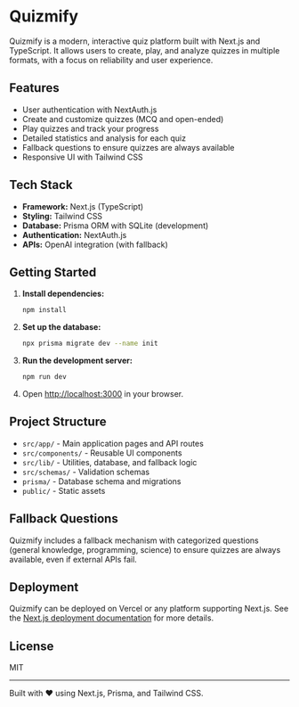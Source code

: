 # Quizmify

Quizmify is a modern, interactive quiz platform built with Next.js and TypeScript. It allows users to create, play, and analyze quizzes in multiple formats, with a focus on reliability and user experience.

## Features

- User authentication with NextAuth.js
- Create and customize quizzes (MCQ and open-ended)
- Play quizzes and track your progress
- Detailed statistics and analysis for each quiz
- Fallback questions to ensure quizzes are always available
- Responsive UI with Tailwind CSS

## Tech Stack

- **Framework:** Next.js (TypeScript)
- **Styling:** Tailwind CSS
- **Database:** Prisma ORM with SQLite (development)
- **Authentication:** NextAuth.js
- **APIs:** OpenAI integration (with fallback)

## Getting Started

1. **Install dependencies:**
   ```bash
   npm install
   ```
2. **Set up the database:**
   ```bash
   npx prisma migrate dev --name init
   ```
3. **Run the development server:**
   ```bash
   npm run dev
   ```
4. Open [http://localhost:3000](http://localhost:3000) in your browser.

## Project Structure

- `src/app/` - Main application pages and API routes
- `src/components/` - Reusable UI components
- `src/lib/` - Utilities, database, and fallback logic
- `src/schemas/` - Validation schemas
- `prisma/` - Database schema and migrations
- `public/` - Static assets

## Fallback Questions

Quizmify includes a fallback mechanism with categorized questions (general knowledge, programming, science) to ensure quizzes are always available, even if external APIs fail.

## Deployment

Quizmify can be deployed on Vercel or any platform supporting Next.js. See the [Next.js deployment documentation](https://nextjs.org/docs/deployment) for more details.

## License

MIT

---

Built with ❤️ using Next.js, Prisma, and Tailwind CSS.
